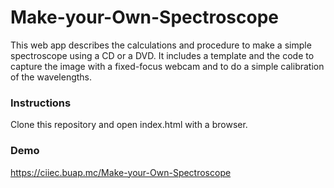 # Make-your-Own-Spectroscope
This web app describes the calculations and procedure to make a simple spectroscope using a CD or a DVD. It includes a template and the code to capture the image with a fixed-focus webcam and to do a simple calibration of the wavelengths.


### Instructions

Clone this repository and open index.html with a browser.

### Demo

https://ciiec.buap.mc/Make-your-Own-Spectroscope
